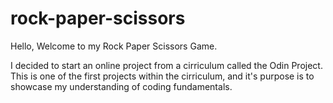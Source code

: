 # rock-paper-scissors

Hello, Welcome to my Rock Paper Scissors Game.

I decided to start an online project from a cirriculum called the Odin Project. This is one of the first projects within the cirriculum, and it's purpose is to showcase my understanding of coding fundamentals. 
